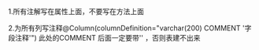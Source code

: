 1.所有注解写在属性上面，不要写在方法上面

2.为所有列写注释@Column(columnDefinition="varchar(200) COMMENT '字段注释'") 此处的COMMENT 后面一定要带'' ，否则表建不出来